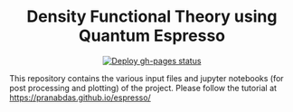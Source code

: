 <h1 align="center">Density Functional Theory using Quantum Espresso</h1>

<p align="center">
  <a href="https://github.com/pranabdas/espresso/actions/workflows/deploy-gh-pages.yml"><img src="https://github.com/pranabdas/espresso/actions/workflows/deploy-gh-pages.yml/badge.svg" alt="Deploy gh-pages status"></a>
</p>

This repository contains the various input files and jupyter notebooks (for post
processing and plotting) of the project. Please follow the tutorial at
https://pranabdas.github.io/espresso/
